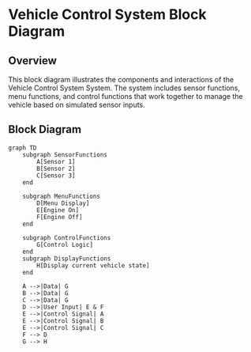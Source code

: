 # Vehicle Control System Block Diagram

## Overview

This block diagram illustrates the components and interactions of the Vehicle Control System System. The system includes sensor functions, menu functions, and control functions that work together to manage the vehicle based on simulated sensor inputs.

## Block Diagram

```mermaid
graph TD
    subgraph SensorFunctions
        A[Sensor 1]
        B[Sensor 2]
        C[Sensor 3]
    end

    subgraph MenuFunctions
        D[Menu Display]
        E[Engine On]
        F[Engine Off]
    end

    subgraph ControlFunctions
        G[Control Logic]
    end
    subgraph DisplayFunctions
        H[Display current vehicle state]
    end

    A -->|Data| G
    B -->|Data| G
    C -->|Data| G
    D -->|User Input| E & F
    E -->|Control Signal| A
    E -->|Control Signal| B
    E -->|Control Signal| C
    F --> D
    G --> H
